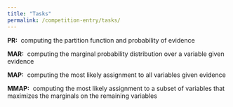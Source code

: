 ```yaml
---
title: "Tasks"
permalink: /competition-entry/tasks/
---
```


**PR:** 
$~$computing the partition function and probability of evidence 

**MAR:** 
$~$computing the marginal probability distribution over a variable given evidence 

**MAP:** 
$~$computing the most likely assignment to all variables given evidence 

**MMAP:**
$~$computing the most likely assignment to a subset of variables that maximizes the marginals on the remaining variables 

